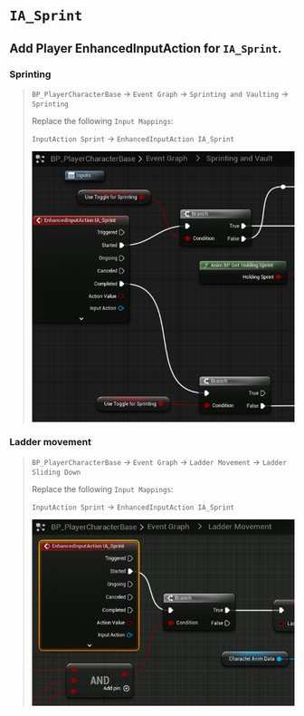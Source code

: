 # `IA_Sprint`

## Add Player EnhancedInputAction for `IA_Sprint`.

### Sprinting

>`BP_PlayerCharacterBase` -> `Event Graph` -> `Sprinting and Vaulting` -> `Sprinting`
>
>Replace the following `Input Mappings`:
>
>`InputAction Sprint` -> `EnhancedInputAction IA_Sprint`
>
>![image](./../../Images/EnhancedInput_SprintInput_01.png)

### Ladder movement

>`BP_PlayerCharacterBase` -> `Event Graph` -> `Ladder Movement` -> `Ladder Sliding Down`
>
>Replace the following `Input Mappings`:
>
>`InputAction Sprint` -> `EnhancedInputAction IA_Sprint`
>
>![image](./../../Images/EnhancedInput_LadderMovementInput_01.png)